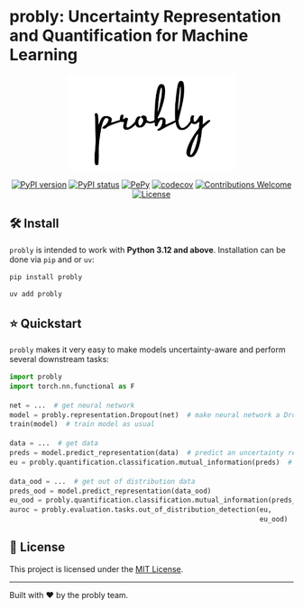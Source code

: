 # probly: Uncertainty Representation and Quantification for Machine Learning
<div align="center">
<picture>
  <source srcset="docs/source/_static/logo/logo_dark.png" media="(prefers-color-scheme: dark)">
  <source srcset="docs/source/_static/logo/logo_light.png" media="(prefers-color-scheme: light)">
  <img src="docs/source/_static/logo/logo_light.png" alt="probly logo" width="300" />
</picture>

[![PyPI version](https://badge.fury.io/py/probly.svg)](https://badge.fury.io/py/probly)
[![PyPI status](https://img.shields.io/pypi/status/probly.svg?color=blue)](https://pypi.org/project/probly)
[![PePy](https://static.pepy.tech/badge/probly?style=flat-square)](https://pepy.tech/project/probly)
[![codecov](https://codecov.io/gh/pwhofman/probly/branch/main/graph/badge.svg)](https://codecov.io/gh/pwhofman/probly)
[![Contributions Welcome](https://img.shields.io/badge/contributions-welcome-brightgreen)](.github/CONTRIBUTING.md)
[![License](https://img.shields.io/badge/License-MIT-brightgreen.svg)](https://opensource.org/licenses/MIT)
</div>

## 🛠️ Install
`probly` is intended to work with **Python 3.12 and above**. Installation can be done via `pip` and
or `uv`:

```sh
pip install probly
```

```sh
uv add probly
```

## ⭐ Quickstart

`probly` makes it very easy to make models uncertainty-aware and perform several downstream tasks:

```python
import probly
import torch.nn.functional as F

net = ...  # get neural network
model = probly.representation.Dropout(net)  # make neural network a Dropout model
train(model)  # train model as usual

data = ...  # get data
preds = model.predict_representation(data)  # predict an uncertainty representation
eu = probly.quantification.classification.mutual_information(preds)  # compute model's epistemic uncertainty

data_ood = ...  # get out of distribution data
preds_ood = model.predict_representation(data_ood)
eu_ood = probly.quantification.classification.mutual_information(preds_ood)
auroc = probly.evaluation.tasks.out_of_distribution_detection(eu,
                                                              eu_ood)  # compute the AUROC score for out of distribution detection
```

## 📜 License
This project is licensed under the [MIT License](https://github.com/pwhofman/probly/blob/main/LICENSE).

---
Built with ❤️ by the probly team.
